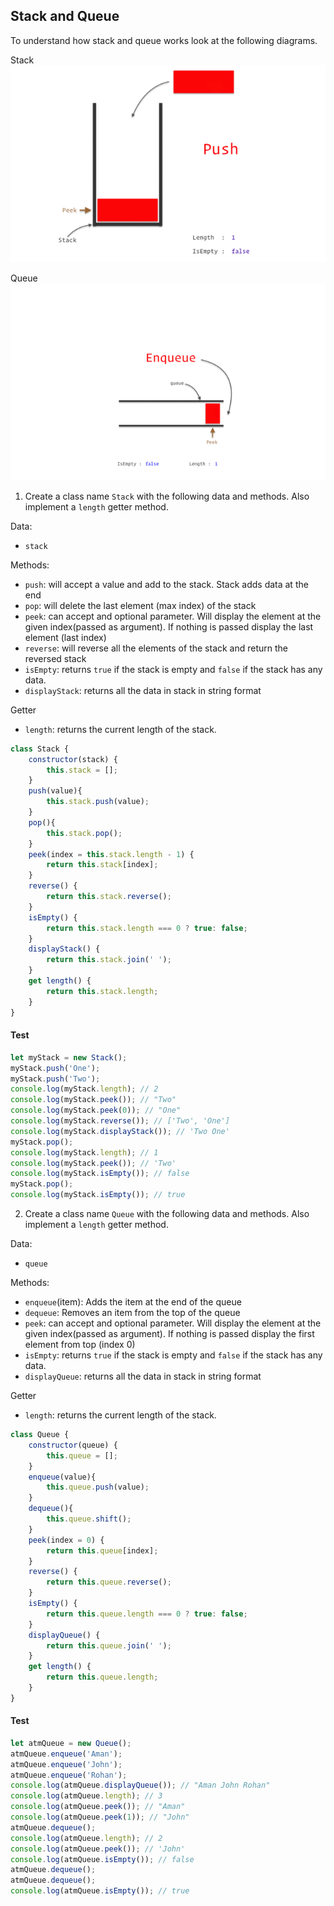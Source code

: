 ## Stack and Queue

To understand how stack and queue works look at the following diagrams.

Stack
![Stack](../assets/stack.gif)

Queue
![Queue](../assets/queue.gif)

1. Create a class name `Stack` with the following data and methods. Also implement a `length` getter method.

Data:

- `stack`

Methods:

- `push`: will accept a value and add to the stack. Stack adds data at the end
- `pop`: will delete the last element (max index) of the stack
- `peek`: can accept and optional parameter. Will display the element at the given index(passed as argument). If nothing is passed display the last element (last index)
- `reverse`: will reverse all the elements of the stack and return the reversed stack
- `isEmpty`: returns `true` if the stack is empty and `false` if the stack has any data.
- `displayStack`: returns all the data in stack in string format

Getter

- `length`: returns the current length of the stack.
```js
class Stack {
    constructor(stack) {
        this.stack = [];
    }
    push(value){
        this.stack.push(value);
    }
    pop(){
        this.stack.pop();
    }
    peek(index = this.stack.length - 1) {
        return this.stack[index];
    }
    reverse() {
        return this.stack.reverse();
    }
    isEmpty() {
        return this.stack.length === 0 ? true: false;
    }
    displayStack() {
        return this.stack.join(' ');
    }
    get length() {
        return this.stack.length;
    }
}
```
#### Test

```js
let myStack = new Stack();
myStack.push('One');
myStack.push('Two');
console.log(myStack.length); // 2
console.log(myStack.peek()); // "Two"
console.log(myStack.peek(0)); // "One"
console.log(myStack.reverse()); // ['Two', 'One']
console.log(myStack.displayStack()); // 'Two One'
myStack.pop();
console.log(myStack.length); // 1
console.log(myStack.peek()); // 'Two'
console.log(myStack.isEmpty()); // false
myStack.pop();
console.log(myStack.isEmpty()); // true
```

2. Create a class name `Queue` with the following data and methods. Also implement a `length` getter method.

Data:

- `queue`

Methods:

- `enqueue`(item): Adds the item at the end of the queue
- `dequeue`: Removes an item from the top of the queue
- `peek`: can accept and optional parameter. Will display the element at the given index(passed as argument). If nothing is passed display the first element from top (index 0)
- `isEmpty`: returns `true` if the stack is empty and `false` if the stack has any data.
- `displayQueue`: returns all the data in stack in string format

Getter

- `length`: returns the current length of the stack.
```js
class Queue {
    constructor(queue) {
        this.queue = [];
    }
    enqueue(value){
        this.queue.push(value);
    }
    dequeue(){
        this.queue.shift();
    }
    peek(index = 0) {
        return this.queue[index];
    }
    reverse() {
        return this.queue.reverse();
    }
    isEmpty() {
        return this.queue.length === 0 ? true: false;
    }
    displayQueue() {
        return this.queue.join(' ');
    }
    get length() {
        return this.queue.length;
    }
}
```
#### Test

```js
let atmQueue = new Queue();
atmQueue.enqueue('Aman');
atmQueue.enqueue('John');
atmQueue.enqueue('Rohan');
console.log(atmQueue.displayQueue()); // "Aman John Rohan"
console.log(atmQueue.length); // 3
console.log(atmQueue.peek()); // "Aman"
console.log(atmQueue.peek(1)); // "John"
atmQueue.dequeue();
console.log(atmQueue.length); // 2
console.log(atmQueue.peek()); // 'John'
console.log(atmQueue.isEmpty()); // false
atmQueue.dequeue();
atmQueue.dequeue();
console.log(atmQueue.isEmpty()); // true
```
